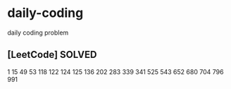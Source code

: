 # daily-coding
daily coding problem

## [LeetCode] SOLVED
1 15 49 53 118 122 124 125 136 202 283 339 341 525 543 652 680 704 796 991